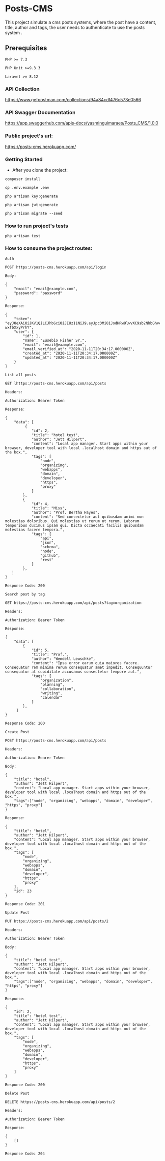 # Posts-CMS

This project simulate a cms posts systems, where the post have a content, title, author and tags, the user needs to authenticate to use the posts system .

## Prerequisites

```
PHP >= 7.3
```

```
PHP Unit >=9.3.3
```

```
Laravel >= 8.12
```


### API Collection

https://www.getpostman.com/collections/94a84cdf476c573e0566

### API Swagger Documentation

https://app.swaggerhub.com/apis-docs/yasminguimaraes/Posts_CMS/1.0.0

### Public project's url: 

https://posts-cms.herokuapp.com/

### Getting Started

- After you clone the project: 

```
composer install
```

```
cp .env.example .env
```

```
php artisan key:generate
```

```
php artisan jwt:generate
```

```
php artisan migrate --seed
```

### How to run project's tests

```
php artisan test
```

### How to consume the project routes: 

```
Auth
```

```
POST https://posts-cms.herokuapp.com/api/login
```

```
Body: 
```

```
{
    "email": "email@example.com",
    "password": "password"
}
```

```
Response: 
```

```
{
    "token": "eyJ0eXAiOiJKV1QiLCJhbGciOiJIUzI1NiJ9.eyJpc3MiOiJodHRwOlwvXC9sb2NhbGhvc3Q6ODAwMFwvYXBpXC9sb2dpbiIsImlhdCI6MTYwNTM0OTA2OSwiZXhwIjoxNjA1MzUyNjY5LCJuYmYiOjE2MDUzNDkwNjksImp0aSI6Im9rRmw5MjdsSEJqSDJhOEQiLCJzdWIiOjEsInBydiI6IjIzYmQ1Yzg5NDlmNjAwYWRiMzllNzAxYzQwMDg3MmRiN2E1OTc2ZjcifQ.fW_wZSbZZogCZMIWnMBpttassvGUMQV-wxfbXxyPrhY",
    "user": {
        "id": 1,
        "name": "Eusebio Fisher Sr.",
        "email": "email@example.com",
        "email_verified_at": "2020-11-11T20:34:17.000000Z",
        "created_at": "2020-11-11T20:34:17.000000Z",
        "updated_at": "2020-11-11T20:34:17.000000Z"
    }
}
```

```
List all posts
```

```
GET lhttps://posts-cms.herokuapp.com/api/posts
```

```
Headers:
```

```
Authorization: Bearer Token
```

```
Response:
```

```
{
    "data": [
         {
            "id": 2,
            "title": "hotel test",
            "author": "Jett Hilpert",
            "content": "Local app manager. Start apps within your browser, developer tool with local .localhost domain and https out of the box.",
            "tags": [
                "node",
                "organizing",
                "webapps",
                "domain",
                "developer",
                "https",
                "proxy"
            ]
        },
        {
            "id": 4,
            "title": "Miss",
            "author": "Prof. Bertha Hayes",
            "content": "Sed consectetur aut quibusdam animi non molestias doloribus. Qui molestias ut rerum ut rerum. Laborum temporibus ducimus ipsam qui. Dicta occaecati facilis quibusdam molestias facere tempora.",
            "tags": [
                "api",
                "json",
                "schema",
                "node",
                "github",
                "rest"
            ]
        },
   ]
}
```

```
Response Code: 200
```

```
Search post by tag
```

```
GET https://posts-cms.herokuapp.com/api/posts?tag=organization
```

```
Headers:
```

```
Authorization: Bearer Token
```

```
Response:
```

```
{
    "data": [
        {
            "id": 5,
            "title": "Prof.",
            "author": "Wendell Leuschke",
            "content": "Ipsa error earum quia maiores facere. Consequatur rem minima rerum consequatur amet impedit. Consequuntur consequatur at cupiditate accusamus consectetur tempore aut.",
            "tags": [
                "organization",
                "planning",
                "collaboration",
                "writing",
                "calendar"
            ]
        },
     ]
}
```

```
Response Code: 200
```

```
Create Post
```

```
POST https://posts-cms.herokuapp.com/api/posts
```

```
Headers:
```

```
Authorization: Bearer Token
```

```
Body:
```

```
{ 
    "title": "hotel",
    "author": "Jett Hilpert",
    "content": "Local app manager. Start apps within your browser, developer tool with local .localhost domain and https out of the box.",
    "tags":["node", "organizing", "webapps", "domain", "developer", "https", "proxy"]
}
```

```
Response:
```

```
{
    "title": "hotel",
    "author": "Jett Hilpert",
    "content": "Local app manager. Start apps within your browser, developer tool with local .localhost domain and https out of the box.",
    "tags": [
        "node",
        "organizing",
        "webapps",
        "domain",
        "developer",
        "https",
        "proxy"
    ],
    "id": 23
}
```

```
Response Code: 201
```

```
Update Post
```

```
PUT https://posts-cms.herokuapp.com/api/posts/2
```

```
Headers:
```

```
Authorization: Bearer Token
```

```
Body:
```

```
{ 
    "title": "hotel test",
    "author": "Jett Hilpert",
    "content": "Local app manager. Start apps within your browser, developer tool with local .localhost domain and https out of the box.",
    "tags":["node", "organizing", "webapps", "domain", "developer", "https", "proxy"]
}
```

```
Response:
```

```
{
    "id": 2,
    "title": "hotel test",
    "author": "Jett Hilpert",
    "content": "Local app manager. Start apps within your browser, developer tool with local .localhost domain and https out of the box.",
    "tags": [
        "node",
        "organizing",
        "webapps",
        "domain",
        "developer",
        "https",
        "proxy"
    ]
}
```

```
Response Code: 200
```

```
Delete Post
```

```
DELETE https://posts-cms.herokuapp.com/api/posts/2
```

```
Headers:
```

```
Authorization: Bearer Token
```

```
Response:
```

```
{
    []
}
```

```
Response Code: 204
```
